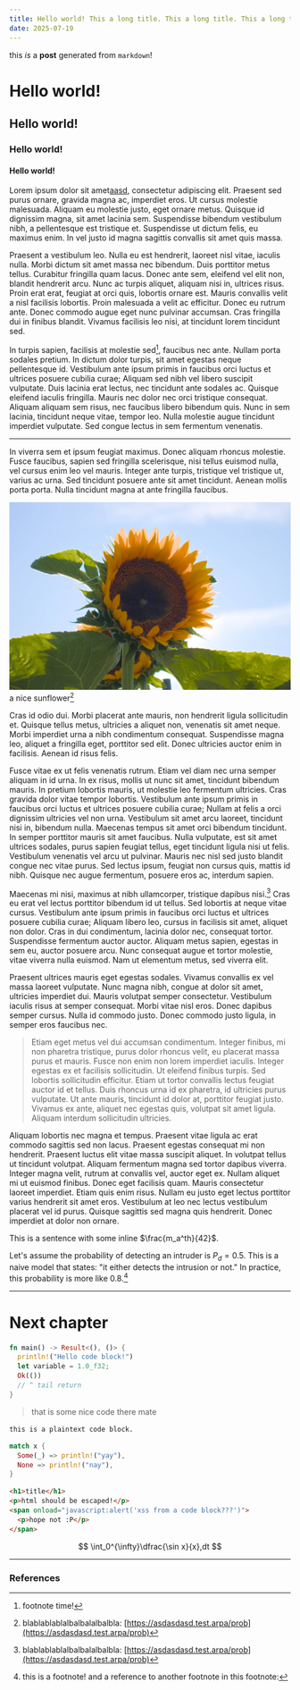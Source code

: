 ```yaml
---
title: Hello world! This a long title. This a long title. This a long title. This a long title. This a long title. This a long title. This a long title. This a long title.
date: 2025-07-19
---
```


this _is_ a **post** generated from `markdown`!

# Hello world!

## Hello world!

### Hello world!

#### Hello world!

[a]: http://asd.arpa/

Lorem ipsum dolor sit amet[aasd][a], consectetur adipiscing elit. Praesent sed purus ornare, gravida magna ac, imperdiet eros. Ut cursus molestie malesuada. Aliquam eu molestie justo, eget ornare metus. Quisque id dignissim magna, sit amet lacinia sem. Suspendisse bibendum vestibulum nibh, a pellentesque est tristique et. Suspendisse ut dictum felis, eu maximus enim. In vel justo id magna sagittis convallis sit amet quis massa.

Praesent a vestibulum leo. Nulla eu est hendrerit, laoreet nisl vitae, iaculis nulla. Morbi dictum sit amet massa nec bibendum. Duis porttitor metus tellus. Curabitur fringilla quam lacus. Donec ante sem, eleifend vel elit non, blandit hendrerit arcu. Nunc ac turpis aliquet, aliquam nisi in, ultrices risus. Proin erat erat, feugiat at orci quis, lobortis ornare est. Mauris convallis velit a nisl facilisis lobortis. Proin malesuada a velit ac efficitur. Donec eu rutrum ante. Donec commodo augue eget nunc pulvinar accumsan. Cras fringilla dui in finibus blandit. Vivamus facilisis leo nisi, at tincidunt lorem tincidunt sed.

In turpis sapien, facilisis at molestie sed[^gen], faucibus nec ante. Nullam porta sodales pretium. In dictum dolor turpis, sit amet egestas neque pellentesque id. Vestibulum ante ipsum primis in faucibus orci luctus et ultrices posuere cubilia curae; Aliquam sed nibh vel libero suscipit vulputate. Duis lacinia erat lectus, nec tincidunt ante sodales ac. Quisque eleifend iaculis fringilla. Mauris nec dolor nec orci tristique consequat. Aliquam aliquam sem risus, nec faucibus libero bibendum quis. Nunc in sem lacinia, tincidunt neque vitae, tempor leo. Nulla molestie augue tincidunt imperdiet vulputate. Sed congue lectus in sem fermentum venenatis.

---

[^gen]: footnote time!

In viverra sem et ipsum feugiat maximus. Donec aliquam rhoncus molestie. Fusce faucibus, sapien sed fringilla scelerisque, nisi tellus euismod nulla, vel cursus enim leo vel mauris. Integer ante turpis, tristique vel tristique ut, varius ac urna. Sed tincidunt posuere ante sit amet tincidunt. Aenean mollis porta porta. Nulla tincidunt magna at ante fringilla faucibus.

![an image](/assets/img.jpg)
a nice sunflower[^sf]

Cras id odio dui. Morbi placerat ante mauris, non hendrerit ligula sollicitudin et. Quisque tellus metus, ultricies a aliquet non, venenatis sit amet neque. Morbi imperdiet urna a nibh condimentum consequat. Suspendisse magna leo, aliquet a fringilla eget, porttitor sed elit. Donec ultricies auctor enim in facilisis. Aenean id risus felis.

Fusce vitae ex ut felis venenatis rutrum. Etiam vel diam nec urna semper aliquam in id urna. In ex risus, mollis ut nunc sit amet, tincidunt bibendum mauris. In pretium lobortis mauris, ut molestie leo fermentum ultricies. Cras gravida dolor vitae tempor lobortis. Vestibulum ante ipsum primis in faucibus orci luctus et ultrices posuere cubilia curae; Nullam at felis a orci dignissim ultricies vel non urna. Vestibulum sit amet arcu laoreet, tincidunt nisi in, bibendum nulla. Maecenas tempus sit amet orci bibendum tincidunt. In semper porttitor mauris sit amet faucibus. Nulla vulputate, est sit amet ultrices sodales, purus sapien feugiat tellus, eget tincidunt ligula nisi ut felis. Vestibulum venenatis vel arcu ut pulvinar. Mauris nec nisl sed justo blandit congue nec vitae purus. Sed lectus ipsum, feugiat non cursus quis, mattis id nibh. Quisque nec augue fermentum, posuere eros ac, interdum sapien.

Maecenas mi nisi, maximus at nibh ullamcorper, tristique dapibus nisi.[^sf] Cras eu erat vel lectus porttitor bibendum id ut tellus. Sed lobortis at neque vitae cursus. Vestibulum ante ipsum primis in faucibus orci luctus et ultrices posuere cubilia curae; Aliquam libero leo, cursus in facilisis sit amet, aliquet non dolor. Cras in dui condimentum, lacinia dolor nec, consequat tortor. Suspendisse fermentum auctor auctor. Aliquam metus sapien, egestas in sem eu, auctor posuere arcu. Nunc consequat augue et tortor molestie, vitae viverra nulla euismod. Nam ut elementum metus, sed viverra elit.

Praesent ultrices mauris eget egestas sodales. Vivamus convallis ex vel massa laoreet vulputate. Nunc magna nibh, congue at dolor sit amet, ultricies imperdiet dui. Mauris volutpat semper consectetur. Vestibulum iaculis risus at semper consequat. Morbi vitae nisl eros. Donec dapibus semper cursus. Nulla id commodo justo. Donec commodo justo ligula, in semper eros faucibus nec.

> Etiam eget metus vel dui accumsan condimentum. Integer finibus, mi non pharetra tristique, purus dolor rhoncus velit, eu placerat massa purus et mauris. Fusce non enim non lorem imperdiet iaculis. Integer egestas ex et facilisis sollicitudin. Ut eleifend finibus turpis. Sed lobortis sollicitudin efficitur. Etiam ut tortor convallis lectus feugiat auctor id et tellus. Duis rhoncus urna id ex pharetra, id ultricies purus vulputate. Ut ante mauris, tincidunt id dolor at, porttitor feugiat justo. Vivamus ex ante, aliquet nec egestas quis, volutpat sit amet ligula. Aliquam interdum sollicitudin ultricies.

Aliquam lobortis nec magna et tempus. Praesent vitae ligula ac erat commodo sagittis sed non lacus. Praesent egestas consequat mi non hendrerit. Praesent luctus elit vitae massa suscipit aliquet. In volutpat tellus ut tincidunt volutpat. Aliquam fermentum magna sed tortor dapibus viverra. Integer magna velit, rutrum at convallis vel, auctor eget ex. Nullam aliquet mi ut euismod finibus. Donec eget facilisis quam. Mauris consectetur laoreet imperdiet. Etiam quis enim risus. Nullam eu justo eget lectus porttitor varius hendrerit sit amet eros. Vestibulum at leo nec lectus vestibulum placerat vel id purus. Quisque sagittis sed magna quis hendrerit. Donec imperdiet at dolor non ornare.

This is a sentence with some inline $\frac{m_a^th}{42}$.

Let's assume the probability of detecting an intruder is $P_d = 0.5$. This is a naive model that states: "it either detects the intrusion or not."
In practice, this probability is more like $0.8$.[^prob]

---

[^prob]: this is a footnote! and a reference to another footnote in this footnote:[^ftc]

# Next chapter

```rust
fn main() -> Result<(), ()> {
  println!("Hello code block!")
  let variable = 1.0_f32;
  Ok(())
  // ^ tail return
}
```

> that is some nice code there mate

```
this is a plaintext code block.
```

```rust
match x {
  Some(_) => println!("yay"),
  None => println!("nay"),
}
```

```html
<h1>title</h1>
<p>html should be escaped!</p>
<span onload="javascript:alert('xss from a code block???')">
  <p>hope not :P</p>
</span>
```

$$
  \int_0^{\infty}\dfrac{\sin x}{x},dt
$$

---

### References

[^sf]: blablablablalbalbalalbalbla: [https://asdasdasd.test.arpa/prob](https://asdasdasd.test.arpa/prob)

[^ftc]: hahahaaaa, footnote-ception!
